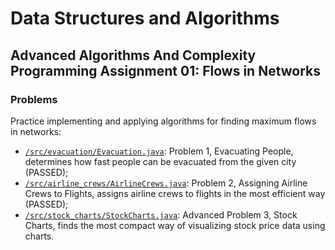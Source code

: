 # Data Structures and Algorithms
## Advanced Algorithms And Complexity Programming Assignment 01: Flows in Networks
### Problems
Practice implementing and applying algorithms for finding maximum flows in networks:
* [`/src/evacuation/Evacuation.java`](src/evacuation/Evacuation.java): Problem 1, Evacuating People, determines how fast people can be evacuated from the given city (PASSED);
* [`/src/airline_crews/AirlineCrews.java`](src/airline_crews/AirlineCrews.java): Problem 2, Assigning Airline Crews to Flights, assigns airline crews to flights in the most efficient way (PASSED);
* [`/src/stock_charts/StockCharts.java`](src/stock_charts/StockCharts.java): Advanced Problem 3, Stock Charts, finds the most compact way of visualizing stock price data using charts.
